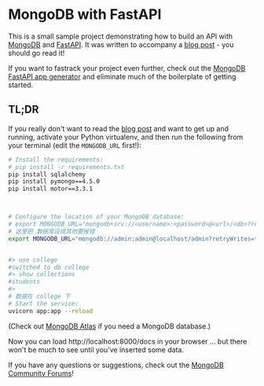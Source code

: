 # MongoDB with FastAPI

This is a small sample project demonstrating how to build an API with [MongoDB](https://developer.mongodb.com/) and [FastAPI](https://fastapi.tiangolo.com/).
It was written to accompany a [blog post](https://developer.mongodb.com/quickstart/python-quickstart-fastapi/) - you should go read it!

If you want to fastrack your project even further, check out the [MongoDB FastAPI app generator](https://github.com/mongodb-labs/full-stack-fastapi-mongodb) and eliminate much of the boilerplate of getting started.

## TL;DR

If you really don't want to read the [blog post](https://developer.mongodb.com/quickstart/python-quickstart-fastapi/) and want to get up and running,
activate your Python virtualenv, and then run the following from your terminal (edit the `MONGODB_URL` first!):

```bash
# Install the requirements:
# pip install -r requirements.txt
pip install sqlalchemy
pip install pymongo==4.5.0
pip install motor==3.3.1



# Configure the location of your MongoDB database:
# export MONGODB_URL="mongodb+srv://<username>:<password>@<url>/<db>?retryWrites=true&w=majority"
# 这里把 数据库设成其他要报错
export MONGODB_URL="mongodb://admin:admin@localhost/admin?retryWrites=true&w=majority"


#> use college
#switched to db college
#> show collections
#students
#> 
# 数据在 college 下
# Start the service:
uvicorn app:app --reload
```

(Check out [MongoDB Atlas](https://www.mongodb.com/cloud/atlas) if you need a MongoDB database.)

Now you can load http://localhost:8000/docs in your browser ... but there won't be much to see until you've inserted some data.

If you have any questions or suggestions, check out the [MongoDB Community Forums](https://developer.mongodb.com/community/forums/)!
